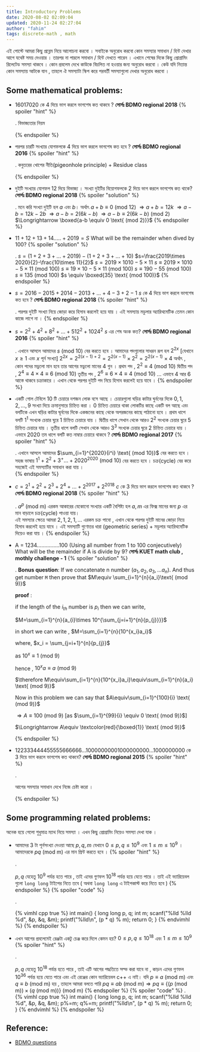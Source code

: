 ```yaml
---
title: Introductory Problems
date: 2020-08-02 02:09:04
updated: 2020-11-24 02:27:04
author: "fahim"
tags: discrete-math , math
---
```


এই পোস্টে আমরা কিছু প্রব্লেম নিয়ে আলোচনা করবো । সবাইকে অনুরোধ করবো কোন সমস্যার সমাধান / হিন্ট দেখার আগে যথেষ্ট সময় দেওয়ার । তারপর না পারলে সমাধান / হিন্ট দেখতে পারেন । এখানে শেষের দিকে কিছু প্রোগ্রামিং রিলেটেড সমস্যা থাকবে । কোন প্রবলেম দেখে কাউকে বিচলিত না হওয়ার জন্য অনুরোধ করবো । কেউ যদি নিতান্ত কোন সমস্যায় আটকে যান , তাহলে ঐ সমস্যাটা স্কিপ করে পরবর্তী সমস্যাগুলো দেখার অনুরোধ করবো । 

## Some mathematical problems:

- $16017020$ কে $4$ দিয়ে ভাগ করলে ভাগশেষ কত থাকবে ? 
  **সোর্সঃ BDMO regional 2018**
  {% spoiler "hint" %}

  .
  বিভাজ্যতার নিয়ম 

  {% endspoiler %}
- পরপর চারটি সংখ্যার যোগফলকে $4$ দিয়ে ভাগ করলে ভাগশেষ কত হবে ? 
  **সোর্সঃ BDMO regional 2016**
  {% spoiler "hint" %}

  .
  কবুতরের খোপের নীতি(pigeonhole principle) + Residue class

  {% endspoiler %}
- দুইটি সংখ্যার যোগফল $12$ দিয়ে বিভাজ্য । সংখ্যা দুইটির বিয়োগফলকে $2$ দিয়ে ভাগ করলে ভাগশেষ কত থাকে?
  **সোর্সঃ BDMO regional 2018**
  {% spoiler "solution" %}

  .
  মনে করি সংখ্যা দুইটি হল $a$ এবং $b$। 
  অর্থাৎ $a+b\equiv 0 \text{ (mod 12)}$
  $\Longrightarrow a+b = 12k$
  $\Longrightarrow a-b = 12k-2b$
  $\Longrightarrow a-b = 2(6k-b)$
  $\Longrightarrow a-b \equiv 2(6k-b) \text{ (mod 2)}$
  $\Longrightarrow \boxed{a-b \equiv 0 \text{ (mod 2)}}$
  {% endspoiler %}

- $11+12+13+14.....+2019= S$
  What will be the remainder when dived by $100$?
  {% spoiler "solution" %}

  .
  $s=(1+2+3+...+2019)-(1+2+3+...+10)$
  $s=\frac{2019\times 2020}{2}-\frac{10\times 11}{2}$
  $s=2019\times 1010-5\times 11$
  $s \equiv 2019\times 1010-5\times 11 \text{ (mod 100)}$
  $s \equiv 19\times 10-5\times 11 \text{ (mod 100)}$
  $s \equiv 190-55 \text{ (mod 100)}$
  $s \equiv 135 \text{ (mod 100)}$
  $s \equiv \boxed{35} \text{ (mod 100)}$
  {% endspoiler %}
- $s=2016-2015+2014-2013+...+4-3+2-1$
  $s$ কে $4$ দিয়ে ভাগ করলে ভাগশেষ কত হবে ? 
  **সোর্সঃ BDMO regional 2018**
  {% spoiler "hint" %}

  .
  পরপর দুইটি সংখ্যা নিয়ে জোড়া করে হিসাব করলেই হয়ে যায় । এই সমস্যায় মডুলার অ্যারিথমেটিক তেমন কোন কাজে লাগে না । 
  {% endspoiler %}
- $s=2^{2}+4^{2}+8^{2}+...+512^{2}+1024^{2}$
  $s$ এর শেষ অংক কত? 
  **সোর্সঃ BDMO regional 2016**
  {% spoiler "hint" %}

  .
  এখানে আসলে আমাদের $s \text{ (mod 10)}$ বের করতে হবে । 
  আমাদের পদগুলোর সাধরন রূপ হল $2^{2x}$ [যেখানে $x\ge 1$ এবং $x$ পূর্ন সংখ্যা]
  $2^{2x}=2^{2(x-1)+2}=2^{2(x-1)}\times 2^{2}=2^{2(x-1)}\times 4$
  অর্থাৎ , কোন পদের মডুলো মান হবে তার আগের মডুলো মানের $4$ গুন । 
  প্রথম পদ , $2^2\equiv 4 \text{ (mod 10)}$
  দ্বিতীয় পদ , $2^4\equiv 4 \times 4 \equiv 6 \text{ (mod 10)}$
  তৃতীয় পদ , $2^6\equiv 6 \times 4 \equiv 4 \text{ (mod 10)}$
  ...
  এভাবে $4$ আর $6$ আস্তে থাকবে চক্রাকারে । এখান থেকে পরপর দুইটি পদ নিয়ে হিসাব করলেই হয়ে যাবে । 
  {% endspoiler %}
- একটি গোল টেবিলে $10$ টি চেয়ারে দশজন লোক বসে আছে । চেয়ারগুলো ঘড়ির কাটার ঘুর্ননের দিকে $0,1,2,...,9$ সংখ্যা দিয়ে ক্রমানুসারে চিহ্নিত করা । $0$ চিহ্নিত চেয়ারে থাকা লোকটির কাছে একটি বল আছে এবং বলটিকে এখন ঘড়ির কাটার ঘূর্ননের দিকে একজনের কাছে থেকে অপরজনের কাছে পাঠানো হবে । প্রথম ধাপে বলটি $1^{1}$ সংখ্যক চেয়ার ঘুরে $1$ চিহ্নিত চেয়ারে যায় । দ্বিতীয় ধাপে সেখান থেকে আরও $2^{2}$ সংখ্যক চেয়ার ঘুরে $5$ চিহ্নিত চেয়ারে যায় । তৃতীয় ধাপে বলটি সেখান থেকে আরও $3^{3}$ সংখ্যক চেয়ার ঘুরে $2$ চিহ্নিত চেয়ারে যায় । এভাবে $2020$ তম ধাপে বলটি কত নাম্বার চেয়ারে থাকবে ? 
  **সোর্সঃ BDMO regional 2017**
  {% spoiler "hint" %}

  .
  এখানে আসলে আমাদের $\sum_{i=1}^{2020}{i^i} \text{ (mod 10)}$ বের করতে হবে ।
  সহজ ভাষায় $1^1+2^2+3^+...+2020^{2020} \text{ (mod 10)}$  বের করতে হবে ।
  চক্র(cycle) বের করে সহজেই এই সমস্যাটির সমাধান করা যায় ।  
  {% endspoiler %}
- $c=2^{1}+2^{2}+2^{3}+2^{4}+...+2^{2017}+2^{2018}$
  $c$ কে $3$ দিয়ে ভাগ করলে ভাগশেষ কত থাকবে ? 
  **সোর্সঃ BDMO regional 2018** 
  {% spoiler "hint" %}

  .
  $a^p \text{ (mod m)}$ এরকম আকারের যেকোনো সংখ্যার একটি বৈশিষ্ট্য হল $a,m$ এর ফিক্স মানের জন্য $p$ এর মান বাড়ালে চক্র(cycle) পাওয়া যায়।  
  এই সমস্যার ক্ষেত্রে আমরা $2,1,2,1,...$ এরকম চক্র পাবো , এখান থেকে পরপর দুইটি মানের জোড়া নিয়ে হিসাব করলেই হয়ে যাবে । 
  এই সমস্যাটি গুণোত্তর ধারা (geometric series) +  মডুলার অ্যারিথমেটিক দিয়েও করা যায় । 
  {% endspoiler %}
- A = 1234...............100 (Using all number from 1 to 100 conjecutively) What will be the remainder if A is divide by 9?
  **সোর্সঃ KUET math club , mothly challenge - 1**
  {% spoiler "solution" %}

  .
  **Bonus question**:  If we concatenate n number ($a_1,a_2,a_3,...a_n$). And thus get number `M` then prove that $M\equiv \sum_{i=1}^{n}{a_i}\text{ (mod 9)}$  

  **proof** : 

  if the length of the $i_{th}$ number is $p_{i}$ then we can write,

  $M=\sum_{i=1}^{n}{a_{i}\times 10^{\sum_{j=i+1}^{n}{p_{j}}}}$

  in short we can write , $M=\sum_{i=1}^{n}{10^{x_i}a_i}$ 

  where, $x_i = \sum_{j=i+1}^{n}{p_{j}}$

  as $10^x\equiv 1 \text{ (mod 9)}$

  hence , $10^x a\equiv a \text{ (mod 9)}$

  $\therefore M\equiv\sum_{i=1}^{n}{10^{x_i}a_i}\equiv\sum_{i=1}^{n}{a_i} \text{ (mod 9)}$ 

  

  Now in this problem we can say that $A\equiv\sum_{i=1}^{100}{i} \text{ (mod 9)}$

  $\Longrightarrow A\equiv 100 \text{ (mod 9)}$ [as $\sum_{i=1}^{99}{i} \equiv 0 \text{ (mod 9)}$]

  $\Longrightarrow A\equiv \textcolor{red}{\boxed{1}} \text{ (mod 9)}$

  {% endspoiler %}
- $122333444455555666666...10000000001000000000...1000000000$ কে $3$ দিয়ে ভাগ করলে ভাগশেষ কত থাকবে? 
  **সোর্সঃ BDMO regional 2015**
  {% spoiler "hint" %}

  .
  
  আগের সমস্যার সমাধান দেখে নিজে চেষ্টা করো । 

  {% endspoiler %}

## Some programming related problems:
অনেক হয়ে গেলো শুধুমাত্র ম্যাথ নিয়ে সমস্যা । এখন কিছু প্রোগ্রামিং নিয়েও সমস্যা দেখা যাক । 

- আমাদের $3$ টা পূর্নসংখ্যা দেওয়া আছে $p,q,m$ যেখানে $0\le p,q \le 10^9$ এবং $1\le m \le 10^9$ । আমাদেরকে $pq \text{ (mod m)}$ এর মান প্রিন্ট করতে হবে । 
  {% spoiler "hint" %}

  .
  
  $p,q$ যেহেতু $10^9$ পর্যন্ত হতে পারে , তাই এদের গুণফল $10^{18}$ পর্যন্ত হয়ে যেতে পারে । তাই এই ভ্যারিয়েবল গুলো `long long` টাইপের নিতে তবে ( অথবা `long long` এ টাইপকাস্ট করে নিতে হবে )
  {% endspoiler %}
  {% spoiler "code" %}

  .
  
  {% vimhl cpp true %}
  int main() {
    long long p, q;
    int m;
    scanf("%lld %lld %d", &p, &q, &m);
    printf("%lld\n", (p * q) % m);
    return 0;
  }
  {% endvimhl %}
  {% endspoiler %}
- এখন আগের প্রবলেমেই রেঞ্জটা একটু চেঞ্জ করে দিলে কেমন হয়? $0\le p,q \le 10^{18}$ এবং $1\le m \le 10^9$
  {% spoiler "hint" %}

  .
  
  $p,q$ যেহেতু $10^{18}$ পর্যন্ত হতে পারে , তাই এটি আগের পদ্ধতিতে সল্ভ করা যাবে না , কাড়ন  এদের গুণফল $10^{36}$ পর্যন্ত হয়ে যেতে পারে এবং এই রেঞ্জের কোন ভ্যারিয়েবল c++ এ নাই।
  যদি $p\equiv a \text{ (mod m)}$ এবং $q\equiv b \text{ (mod m)}$ হয় , তাহলে আমরা বলতে পারি $pq\equiv ab \text{ (mod m)} \Longrightarrow pq\equiv \{(p\text{ (mod m)})\times(q\text{ (mod m)})\} \text{ (mod m)}$
  {% endspoiler %}
  {% spoiler "code" %}
  .
  {% vimhl cpp true %}
  int main() {
    long long p, q;
    int m;
    scanf("%lld %lld %d", &p, &q, &m);
    p%=m;
    q%=m;
    printf("%lld\n", (p * q) % m);
    return 0;
  }
  {% endvimhl %}
  {% endspoiler %}


## Reference:

- [BDMO questions](https://matholympiad.org.bd/resources/all-questions)
